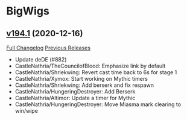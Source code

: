# BigWigs

## [v194.1](https://github.com/BigWigsMods/BigWigs/tree/v194.1) (2020-12-16)
[Full Changelog](https://github.com/BigWigsMods/BigWigs/compare/v194...v194.1) [Previous Releases](https://github.com/BigWigsMods/BigWigs/releases)

- Update deDE (#882)  
- CastleNathria/TheCouncilofBlood: Emphasize link by default  
- CastleNathria/Shriekwing: Revert cast time back to 6s for stage 1  
- CastleNathria/Xymox: Start working on Mythic timers  
- CastleNathria/Shriekwing: Add berserk and fix respawn  
- CastleNathria/HungeringDestroyer: Add Berserk  
- CastleNathria/Altimor: Update a timer for Mythic  
- CastleNathria/HungeringDestroyer: Move Miasma mark clearing to win/wipe  
